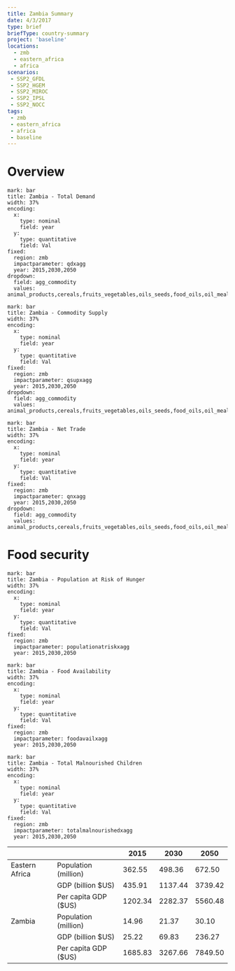 ```yaml
---
title: Zambia Summary
date: 4/3/2017
type: brief
briefType: country-summary
project: 'baseline'
locations:
  - zmb
  - eastern_africa
  - africa
scenarios:
 - SSP2_GFDL
 - SSP2_HGEM
 - SSP2_MIROC
 - SSP2_IPSL
 - SSP2_NOCC
tags:
 - zmb
 - eastern_africa
 - africa
 - baseline
---
```

# Overview 

```chart
mark: bar
title: Zambia - Total Demand
width: 37%
encoding:
  x:
    type: nominal
    field: year
  y:
    type: quantitative
    field: Val
fixed:
  region: zmb
  impactparameter: qdxagg
  year: 2015,2030,2050
dropdown:
  field: agg_commodity
  values: animal_products,cereals,fruits_vegetables,oils_seeds,food_oils,oil_meals,other,pulses,roots_tubers,sugar
```

```chart
mark: bar
title: Zambia - Commodity Supply
width: 37%
encoding:
  x:
    type: nominal
    field: year
  y:
    type: quantitative
    field: Val
fixed:
  region: zmb
  impactparameter: qsupxagg
  year: 2015,2030,2050
dropdown:
  field: agg_commodity
  values: animal_products,cereals,fruits_vegetables,oils_seeds,food_oils,oil_meals,other,pulses,roots_tubers,sugar
```

```chart
mark: bar
title: Zambia - Net Trade
width: 37%
encoding:
  x:
    type: nominal
    field: year
  y:
    type: quantitative
    field: Val
fixed:
  region: zmb
  impactparameter: qnxagg
  year: 2015,2030,2050
dropdown:
  field: agg_commodity
  values: animal_products,cereals,fruits_vegetables,oils_seeds,food_oils,oil_meals,other,pulses,roots_tubers,sugar
```

# Food security

```chart
mark: bar
title: Zambia - Population at Risk of Hunger
width: 37%
encoding:
  x:
    type: nominal
    field: year
  y:
    type: quantitative
    field: Val
fixed:
  region: zmb
  impactparameter: populationatriskxagg
  year: 2015,2030,2050
```

```chart
mark: bar
title: Zambia - Food Availability
width: 37%
encoding:
  x:
    type: nominal
    field: year
  y:
    type: quantitative
    field: Val
fixed:
  region: zmb
  impactparameter: foodavailxagg
  year: 2015,2030,2050
```

```chart
mark: bar
title: Zambia - Total Malnourished Children
width: 37%
encoding:
  x:
    type: nominal
    field: year
  y:
    type: quantitative
    field: Val
fixed:
  region: zmb
  impactparameter: totalmalnourishedxagg
  year: 2015,2030,2050
```

|   |   | 2015 | 2030 | 2050 |
|---|---|---|---|---|
| Eastern Africa | Population (million) | 362.55 | 498.36 | 672.50 |
|  | GDP (billion $US) | 435.91 | 1137.44 | 3739.42 |
|  | Per capita GDP ($US) | 1202.34 | 2282.37 | 5560.48 |
| Zambia | Population (million) | 14.96 | 21.37 | 30.10 |
|  | GDP (billion $US) | 25.22 | 69.83 | 236.27 |
|  | Per capita GDP ($US) | 1685.83| 3267.66| 7849.50|